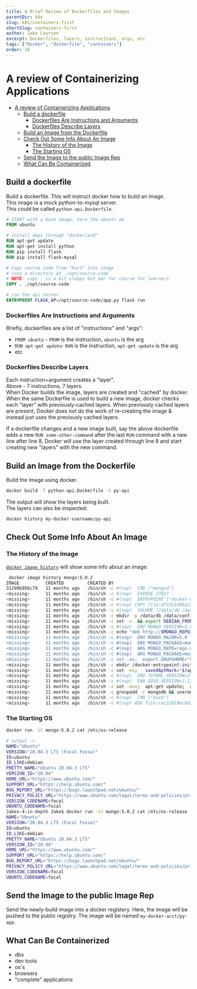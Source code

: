 ```yaml
---
title: A Brief Review of Dockerfiles and Images
parentDir: k8s
slug: k8s/containers-first
shortSlug: containers-first
author: Jake Laursen
excerpt: Dockerfiles, layers, instructions, args, etc
tags: ["Docker", "dockerfile", "containers"]
order: 16
---
```


# A review of Containerizing Applications

- [A review of Containerizing Applications](#a-review-of-containerizing-applications)
  - [Build a dockerfile](#build-a-dockerfile)
    - [Dockerfiles Are Instructions and Arguments](#dockerfiles-are-instructions-and-arguments)
    - [Dockerfiles Describe Layers](#dockerfiles-describe-layers)
  - [Build an Image from the Dockerfile](#build-an-image-from-the-dockerfile)
  - [Check Out Some Info About An Image](#check-out-some-info-about-an-image)
    - [The History of the Image](#the-history-of-the-image)
    - [The Starting OS](#the-starting-os)
  - [Send the Image to the public Image Rep](#send-the-image-to-the-public-image-rep)
  - [What Can Be Containerized](#what-can-be-containerized)


## Build a dockerfile
Build a dockerfile. This will instruct docker how to build an image.  
This image is a mock python-to-mysql server.  
This could be called `python-api.Dockerfile`.  

```dockerfile
# START with a base image, here the ubuntu ok
FROM ubuntu

# install deps through "dockerland"
RUN apt-get update
RUN apt-get install python
RUN pip install flask
RUN pip install flask-mysql

# Copy source code from "host" into image
# into a directory at ./opt/source-code
# NOTE: copy . is a bit sloppy but par for course for learners
COPY . ./opt/source-code

# run the api server
ENTRYPOINT FLASK_AP=/opt/source-code/app.py flask run
```

### Dockerfiles Are Instructions and Arguments
Briefly, dockerfiles are a list of "instructions" and "args":
- `FROM ubuntu` - `FROM` is the instruction, `ubuntu` is the arg
- `RUN apt-get update`: `RUN` is the instruction, `apt-get update` is the arg
- etc

### Dockerfiles Describe Layers
Each instruction+argument creates a "layer".  
Above - 7 instructions, 7 layers.  
When Docker builds the image, layers are created and "cached" by docker.  
When the same Dockerfile is used to build a new image, docker checks each "layer" with previously-cached layers. When previously cached layers are present, Docker does not do the work of re-creating the image & instead just uses the previously cached layers.  

If a dockerfile changes and a new image built, say the above dockerfile adds a new `RUN some-other-command` after the last `RUN` command with a new line after line 8, Docker will use the layer created through line 8 and start creating new "layers" with the new command.  

## Build an Image from the Dockerfile
Build the image using docker.  
```bash
docker build -f python-api.Dockerfile -t py-api
```

The output will show the layers being built.  
The layers can also be inspected:  
```bash
docker history my-docker-username/py-api
```  

## Check Out Some Info About An Image
### The History of the Image
[`docker image history`](https://docs.docker.com/engine/reference/commandline/image_history/) will show some info about an image:   
```bash
 docker image history mongo:5.0.2
IMAGE          CREATED         CREATED BY                                      SIZE      COMMENT
31299b956c79   11 months ago   /bin/sh -c #(nop)  CMD ["mongod"]               0B        
<missing>      11 months ago   /bin/sh -c #(nop)  EXPOSE 27017                 0B        
<missing>      11 months ago   /bin/sh -c #(nop)  ENTRYPOINT ["docker-entry…   0B        
<missing>      11 months ago   /bin/sh -c #(nop) COPY file:df3353d9b2c25ef8…   13.2kB    
<missing>      11 months ago   /bin/sh -c #(nop)  VOLUME [/data/db /data/co…   0B        
<missing>      11 months ago   /bin/sh -c mkdir -p /data/db /data/configdb …   0B        
<missing>      11 months ago   /bin/sh -c set -x  && export DEBIAN_FRONTEND…   554MB     
<missing>      11 months ago   /bin/sh -c #(nop)  ENV MONGO_VERSION=5.0.2      0B        
<missing>      11 months ago   /bin/sh -c echo "deb http://$MONGO_REPO/apt/…   72B       
<missing>      11 months ago   /bin/sh -c #(nop)  ENV MONGO_MAJOR=5.0          0B        
<missing>      11 months ago   /bin/sh -c #(nop)  ENV MONGO_PACKAGE=mongodb…   0B        
<missing>      11 months ago   /bin/sh -c #(nop)  ARG MONGO_REPO=repo.mongo…   0B        
<missing>      11 months ago   /bin/sh -c #(nop)  ARG MONGO_PACKAGE=mongodb…   0B        
<missing>      11 months ago   /bin/sh -c set -ex;  export GNUPGHOME="$(mkt…   1.16kB    
<missing>      11 months ago   /bin/sh -c mkdir /docker-entrypoint-initdb.d    0B        
<missing>      11 months ago   /bin/sh -c set -ex;   savedAptMark="$(apt-ma…   14.7MB    
<missing>      11 months ago   /bin/sh -c #(nop)  ENV JSYAML_VERSION=3.13.1    0B        
<missing>      11 months ago   /bin/sh -c #(nop)  ENV GOSU_VERSION=1.12        0B        
<missing>      11 months ago   /bin/sh -c set -eux;  apt-get update;  apt-g…   7.25MB    
<missing>      11 months ago   /bin/sh -c groupadd -r mongodb && useradd -r…   333kB     
<missing>      11 months ago   /bin/sh -c #(nop)  CMD ["bash"]                 0B        
<missing>      11 months ago   /bin/sh -c #(nop) ADD file:cec21619ecbd37b4c…   65.6MB   
```
### The Starting OS 
```bash
docker run -it mongo:5.0.2 cat /etc/os-release

# output ->
NAME="Ubuntu"
VERSION="20.04.3 LTS (Focal Fossa)"
ID=ubuntu
ID_LIKE=debian
PRETTY_NAME="Ubuntu 20.04.3 LTS"
VERSION_ID="20.04"
HOME_URL="https://www.ubuntu.com/"
SUPPORT_URL="https://help.ubuntu.com/"
BUG_REPORT_URL="https://bugs.launchpad.net/ubuntu/"
PRIVACY_POLICY_URL="https://www.ubuntu.com/legal/terms-and-policies/privacy-policy"
VERSION_CODENAME=focal
UBUNTU_CODENAME=focal
Jakes-4:in-depth Jake$ docker run -it mongo:5.0.2 cat /etc/os-release
NAME="Ubuntu"
VERSION="20.04.3 LTS (Focal Fossa)"
ID=ubuntu
ID_LIKE=debian
PRETTY_NAME="Ubuntu 20.04.3 LTS"
VERSION_ID="20.04"
HOME_URL="https://www.ubuntu.com/"
SUPPORT_URL="https://help.ubuntu.com/"
BUG_REPORT_URL="https://bugs.launchpad.net/ubuntu/"
PRIVACY_POLICY_URL="https://www.ubuntu.com/legal/terms-and-policies/privacy-policy"
VERSION_CODENAME=focal
UBUNTU_CODENAME=focal
```
## Send the Image to the public Image Rep
Send the newly-build image into a docker registery. Here, the image will be pushed to the public registry. The image will be named `my-docker-acct/py-app`.  

## What Can Be Containerized
- dbs
- dev tools
- os's
- browsers
- "complete" applications